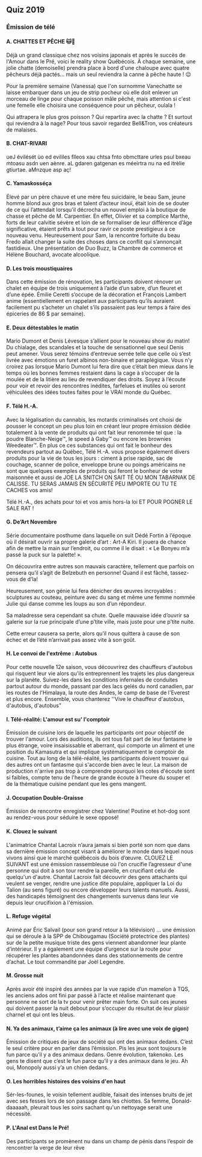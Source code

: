 ## Quiz 2019

### Émission de télé

#### A.	CHATTES ET PÊCHE 🐱🎏

Déjà un grand classique chez nos voisins japonais et après le succès de l'Amour dans le Pré, voici le reality show Québécois.
À chaque semaine, une jolie chatte (demoiselle) prendra place à bord d'une chaloupe avec quatre pêcheurs déjà pactés... mais un seul reviendra la canne à pêche haute ! 😉

Pour la première semaine (Vanessa) que l'on surnomme Vanechatte se laisse embarquer dans un jeu de strip pocheur où elle doit enlever un morceau de linge pour chaque poisson mâle pêché, mais attention si c'est une femelle elle choisira une conséquence pour un pêcheur, oulala !

Qui attrapera le plus gros poisson ? Qui repartira avec la chatte ? Et surtout qui reviendra à la nage? Pour tous savoir regardez Bell&Tron, vos créateurs de malaises.

#### B.	CHAT-RIVARI

ueJ évilését ùo ed evililes flleos xau chtsa fnto obmcttare urles psul bxeau mtoasu asdn uen aènre. aL gdaren gatgenan es méeirtra nu na ed itrèlie gtiurtae. aMnzque asp aç! 

#### C.	Yamaskosséça

Élevé par un père chauve et une mère feu suicidaire, le beau Sam, jeune homme blond aux gros bras et talent d’acteur inouï, était loin de se douter de ce qui l’attendait lorsqu’il décrocha un nouvel emploi à la boutique de chasse et pêche de M. Carpentier. En effet, Olivier et sa complice Marthe, forts de leur calvitie sévère et loin de se formaliser de leur différence d’âge significative, étaient prêts à tout pour ravir ce poste prestigieux à ce nouveau venu. Heureusement pour Sam, la rencontre fortuite du beau Fredo allait changer la suite des choses dans ce conflit qui s’annonçait fastidieux.
Une présentation de Duo Buzz, la Chambre de commerce et Hélène Bouchard, avocate alcoolique. 

#### D.	Les trois moustiquaires

Dans cette émission de rénovation, les participants doivent rénover un chalet en équipe de trois uniquement à l’aide d’un sabre, d’un fleuret et d’une épée. Émilie Ceretti s’occupe de la décoration et François Lambert anime (essentiellement en rappelant aux participants qu’ils auraient facilement pu s’acheter un chalet s’ils passaient pas leur temps à faire des épiceries de 86 $ par semaine).

#### E.	Deux détestables le matin

Mario Dumont et Denis Lévesque s’allient pour le nouveau show du matin! Du chialage, des scandales et la touche de sensationnel que seul Denis peut amener. Vous serez témoins d’entrevue serrée telle que celle où s’est livrée avec émotions un furet albinos non-binaire et paraplégique. Vous n’y croirez pas lorsque Mario Dumont lui fera dire que c’était ben mieux dans le temps où les bonnes femmes restaient dans la cage à s’occuper de la moulée et de la litière au lieu de revendiquer des droits. Soyez à l’écoute pour voir et revoir des rencontres inédites, farfelues et inutiles où seront véhiculées des idées toutes faites pour le VRAI monde du Québec.

#### F.	Télé H.-A.

Avec la légalisation du cannabis, les motards criminalisés ont choisi de pousser le concept un peu plus loin en créant leur propre émission dédiée totalement à la vente de produits qui ont fait leur renommée tel que : la poudre Blanche-Neige™, le speed à Gaby™ ou encore les brownies Weedeater™. En plus ce ces substances qui ont fait le bonheur des revendeurs partout au Québec, Télé H.-A. vous propose également divers produits pour la vie de tous les jours : ciment à prise rapide, sac de couchage, scanner de police, enveloppe brune ou poings américains ne sont que quelques exemples de produits qui feront le bonheur de votre maisonnée et aussi de JOE LA SNITCH ON SAIT TÉ OU MON TABARNAK DE CALISSE. TU SERAS JAMAIS EN SÉCURITÉ PEU IMPORTE OU TU TE CACHES  vos amis! 

Télé H.-A., des achats pour toi et vos amis hors-la loi ET POUR POGNER LE SALE RAT !

#### G.	De’Art Novembre

Série documentaire posthume dans laquelle on suit Dédé Fortin à l’époque où il désirait ouvrir sa propre galerie d’art : Art-A Kiri. Il jouera de chance afin de mettre la main sur l’endroit, ou comme il le disait : « Le Bonyeu m’a passé la puck sur la palette! ».

On découvrira entre autres son mauvais caractère, tellement que parfois on pensera qu’il s’agit de Belzebuth en personne! Quand il est fâché, tassez-vous de d’la!

Heureusement, son génie lui fera dénicher des œuvres incroyables : sculptures au couteau, peinture avec du sang et même une femme nommée Julie qui danse comme les loups au son d’un répondeur.

Sa maladresse sera cependant sa chute. Quelle mauvaise idée d’ouvrir sa galerie sur la rue principale d’une p’tite ville, mais juste pour une p’tite nuite. 

Cette erreur causera sa perte, alors qu’il nous quittera à cause de son échec et de l’été n’arrivait pas assez vite à son goût.

#### H.	Le convoi de l'extrême : Autobus

Pour cette nouvelle 12e saison, vous découvrirez des chauffeurs d'autobus qui risquent leur vie alors qu'ils entreprennent les trajets les plus dangereux sur la planète. Suivez-les dans les conditions infernales de conduites partout autour du monde, passant par des lacs gelés du nord canadien, par les routes de l'Himalaya, la route des Andes, le camp de base de l'Everest et plus encore. Ensemble, vous chanterez ''Vive le chauffeur d'autobus, d'autobus, d'autobus"

#### I.	Télé-réalité: L'amour est su' l'comptoir

Émission de cuisine lors de laquelle les participants ont pour objectif de trouver l'amour. Lors des auditions, ils ont tous fait part de leur fantasme le plus étrange, voire insaisissable et aberrant, qui comporte un aliment et une position du Kamasutra et qui implique systématiquement le comptoir de cuisine. Tout au long de la télé-réalité, les participants doivent trouver qui des autres ont un fantasme qui s'accorde bien avec le leur. La maison de production n'arrive pas trop à comprendre pourquoi les cotes d'écoute sont si faibles, compte tenu de l'heure de grande écoute à l'heure du souper et de la thématique cuisine pendant que les gens mangent.

#### J.	Occupation Double-Graisse

Émission de rencontre enregistrer chez Valentine! Poutine et hot-dog sont au rendez-vous pour séduire le sexe opposé!

#### K.	Clouez le suivant

L'animatrice Chantal Lacroix n’aura jamais si bien porté son nom que dans sa dernière émission concept visant à améliorer le monde dans lequel nous vivons ainsi que le marché québécois du bois d’œuvre. CLOUEZ LE SUIVANT est une émission rassembleuse où l'on crucifie l’agresseur d'une personne qui doit à son tour rendre la pareille, en crucifiant celui de quelqu'un d'autre. Chantal Lacroix fait découvrir des gens attachants qui veulent se venger, rendre une justice dite populaire, appliquer la Loi du Talion (au sens figuré) ou encore développer leurs talents manuels. Aussi, des handicapés témoignent des changements survenus dans leur vie depuis leur crucifixion à l'émission.

#### L.	Refuge végétal 

Animé par Éric Salvail (pour son grand retour à la télévision) ... une émission qui se déroule à la SPP de Chibougamau (Société protectrice des plantes) sur de la petite musique triste des gens viennent abandonner leur plante d’intérieur. Il y a également une équipe d’urgence sur la route pour récupérer les plantes abandonnées dans des stationnements de centre d’achat. Le tout commandité par Joël Legendre.

#### M.	 Grosse nuit

Après avoir été inspiré des années par la vue rapide d’un mamelon à TQS, les anciens ados ont fini par passé à l’acte et réalise maintenant que personne ne sort de la tv pour venir prêter main forte.  On suit ces jeunes qui doivent passer la nuit debout pour s’occuper du résultat de leur plaisir charnel et qui ont les bleus.

#### N.	Ya des animaux, t’aime ça les animaux (à lire avec une voix de gigon)

Émission de critiques de jeux de société qui ont des animaux dedans. C’est le seul critère pour en parler dans l’émission. Pis les jeux sont toujours le fun parce qu’il y a des animaux dedans. Genre évolution, takenoko. Les gens te disent que c’est le fun parce qu’il y a des animaux dans le jeu. Ah oui, Monopoly aussi y’a un chien dedans.

#### O.	Les horribles histoires des voisins d'en haut

Sér-les-founes, le voisin tellement audible, faisait des intenses bruits de jet avec ses fesses lors de son passage dans les chiottes. Sa femme, Donald-daaaaah, pleurait tous les soirs sachant qu'un nettoyage serait une nécessité.

#### P.	L'Anal est Dans le Pré!

Des participants se promènent nu dans un champ de pénis dans l’espoir de rencontrer la verge de leur rêve
